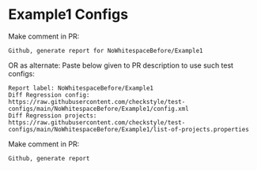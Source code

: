 # Example1 Configs
Make comment in PR:
```
Github, generate report for NoWhitespaceBefore/Example1
```
OR as alternate:
Paste below given to PR description to use such test configs:
```
Report label: NoWhitespaceBefore/Example1
Diff Regression config: https://raw.githubusercontent.com/checkstyle/test-configs/main/NoWhitespaceBefore/Example1/config.xml
Diff Regression projects: https://raw.githubusercontent.com/checkstyle/test-configs/main/NoWhitespaceBefore/Example1/list-of-projects.properties
```
Make comment in PR:
```
Github, generate report
```
